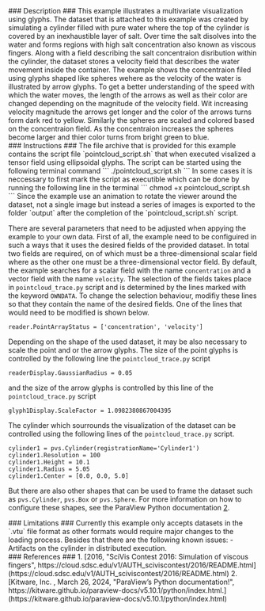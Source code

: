 <div id="description" outline_label="Description" outline_indent="0" markdown="1">
### Description ###
This example illustrates a multivariate visualization using glyphs.
The dataset that is attached to this example was created by simulating a cylinder filled with pure water where the top of the cylinder is covered by an inexhaustible layer of salt.
Over time the salt disolves into the water and forms regions with high salt concentration also known as viscous fingers.
Along with a field describing the salt concentraion disribution within the cylinder, the dataset stores a velocity field that describes the water movement inside the container.
The example shows the concentraion filed using glyphs shaped like spheres wehere as the velocity of the water is illustrated by arrow glyphs.
To get a better understanding of the speed with which the water moves, the length of the arrows as well as their color are changed depending on the magnitude of the velocity field.
Wit increasing velocity magnitude the arrows get longer and the color of the arrows turns form dark red to yellow.
Similarly the spheres are scaled and colored based on the concentraion field.
As the concentraion increases the spheres become larger and thier color turns from bright green to blue.
</div>
<div id="instructions" outline_label="Instructions" outline_indent="0" markdown="1">
### Instructions ###
The file archive that is provided for this example contains the script file `pointcloud_script.sh` that when executed visalized a tensor field using ellipsoidal glyphs.
The script can be started using the following terminal command
```
./pointcloud_script.sh
```
In some cases it is neccessary to first mark the script as executible which can be done by running the following line in the terminal
```
chmod +x pointcloud_script.sh
```
Since the example use an animation to rotate the viewer around the dataset, not a single image but instead a series of images is exported to the folder `output` after the completion of the `pointcloud_script.sh` script.

There are several parameters that need to be adjusted when appying the example to your own data.
First of all, the example need to be configuired in such a ways that it uses the desired fields of the provided dataset.
In total two fields are required, on of which must be a three-dimensional scalar field where as the other one must be a three-dimensional vector field.
By default, the example searches for a scalar field with the name `concentration` and a vector field with the name `velocity`.
The selection of the fields takes place in `pointcloud_trace.py` script and is determined by the lines marked with the keyword `OWNDATA`.
To change the selection behaviour, modifiy these lines so that they contain the name of the desired fields.
One of the lines that would need to be modified is shown below.
```
reader.PointArrayStatus = ['concentration', 'velocity']
```
Depending on the shape of the used dataset, it may be also necessary to scale the point and or the arrow glyphs.
The size of the point glyphs is controlled by the following line the `pointcloud_trace.py` script
```
readerDisplay.GaussianRadius = 0.05
```
and the size of the arrow glyphs is controlled by this line of the `pointcloud_trace.py` script
```
glyph1Display.ScaleFactor = 1.0982380867004395
```

The cylinder which sourrounds the visualization of the dataset can be controlled using the following lines of the `pointcloud_trace.py` script.
```
cylinder1 = pvs.Cylinder(registrationName='Cylinder1')
cylinder1.Resolution = 100
cylinder1.Height = 10.1
cylinder1.Radius = 5.05
cylinder1.Center = [0.0, 0.0, 5.0]
```
But there are also other shapes that can be used to frame the dataset such as `pvs.Cylinder`, `pvs.Box` or `pvs.Sphere`.
For more information on how to configure these shapes, see the ParaView Python documentation [2](#reference_python_api).
</div>
<div id="limitations" outline_label="Limitations" outline_indent="0" markdown="1">
### Limitations ###
Currently this example only accepts datasets in the `.vtu` file format as other formats would require major changes to the loading process.
Besides that there are the following known issues:
- Artifacts on the cylinder in distributed execution.
</div>
<div id="references" outline_label="References" outline_indent="0" markdown="1">
### References ###
1. [<span id="reference_dataset">2016, "SciVis Contest 2016: Simulation of viscous fingers", https://cloud.sdsc.edu/v1/AUTH_sciviscontest/2016/README.html</span>](https://cloud.sdsc.edu/v1/AUTH_sciviscontest/2016/README.html)
2. [<span id="reference_python_api">Kitware, Inc. , March 26, 2024, "ParaView’s Python documentation!", https://kitware.github.io/paraview-docs/v5.10.1/python/index.html.</span>](https://kitware.github.io/paraview-docs/v5.10.1/python/index.html)
</div>